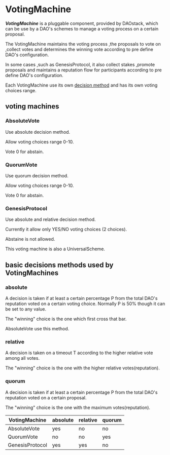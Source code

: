 # VotingMachine

***VotingMachine*** is a pluggable component, provided by DAOstack, which can be use by a DAO's schemes to manage a voting
process on a certain proposal.

The VotingMachine maintains the voting process ,the proposals to vote on ,collect votes and determines the winning vote according to pre define DAO's configuration.

In some cases ,such as GenesisProtocol, it also collect stakes ,promote proposals and maintains a reputation flow for participants according to pre define DAO's configuration.  

Each VotingMachine use its own [decision method](#basic-decisions-methods-used-by-votingmachines) and has its own voting choices range.

## voting machines

### AbsoluteVote

Use absolute decision method.

Allow voting choices range 0-10.

Vote 0 for abstain.

### QuorumVote

Use quorum decision method.

Allow voting choices range 0-10.

Vote 0 for abstain.

### GenesisProtocol

Use absolute and relative decision method.

Currently it allow only YES/NO voting choices (2 choices).

Abstaine is not allowed.

This voting machine is also a UniversalScheme. 

## basic decisions methods used by VotingMachines
### absolute

A decision is taken if at least a certain percentage P from the total DAO's reputation voted
on a certain voting choice. Normally P is 50% though it can be set to any value.

The "winning" choice is the one which first cross that bar.

AbsoluteVote use this method.


### relative

A decision is taken on a timeout T according to the higher relative vote among all votes.

The "winning" choice is the one with the higher relative votes(reputation).


### quorum

A decision is taken if at least a certain percentage P from the total DAO's reputation voted on a certain proposal.

The "winning" choice is the one with the maximum votes(reputation).


| VotingMachine | absolute | relative | quorum
| --- | --- | --- | --- |
| AbsoluteVote | yes | no | no |
| QuorumVote | no | no | yes |
| GenesisProtocol | yes | yes | no |
